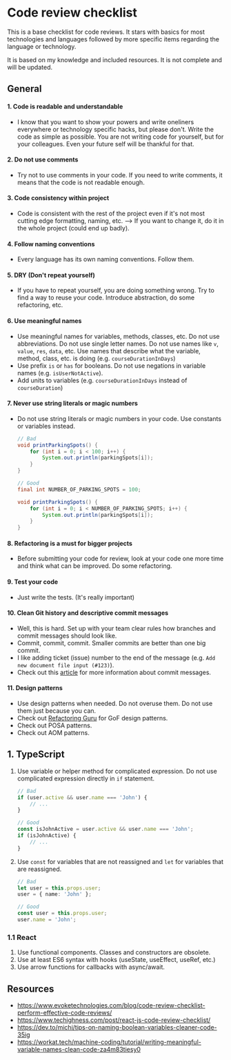 # Code review checklist

This is a base checklist for code reviews. It stars with basics for most technologies and languages followed by more specific items regarding the language or technology.

It is based on my knowledge and included resources. It is not complete and will be updated.


## General

#### 1. Code is readable and understandable

- I know that you want to show your powers and write oneliners everywhere or technology specific hacks, but please don't. Write the code as simple as possible. You are not writing code for yourself, but for your colleagues. Even your future self will be thankful for that.

#### 2. Do not use comments

- Try not to use comments in your code. If you need to write comments, it means that the code is not readable enough.

#### 3. Code consistency within project
    
- Code is consistent with the rest of the project even if it's not most cutting edge formatting, naming, etc. --> If you want to change it, do it in the whole project (could end up badly).

#### 4. Follow naming conventions

- Every language has its own naming conventions. Follow them. 

#### 5. DRY (Don't repeat yourself)

- If you have to repeat yourself, you are doing something wrong. Try to find a way to reuse your code. Introduce abstraction, do some refactoring, etc.

#### 6. Use meaningful names

- Use meaningful names for variables, methods, classes, etc. Do not use abbreviations. Do not use single letter names. Do not use names like `v`, `value`, `res`, `data`, etc. Use names that describe what the variable, method, class, etc. is doing (e.g. `courseDurationInDays`)
- Use prefix `is` or `has` for booleans. Do not use negations in variable names (e.g. `isUserNotActive`).
- Add units to variables (e.g. `courseDurationInDays` instead of `courseDuration`)

#### 7. Never use string literals or magic numbers

- Do not use string literals or magic numbers in your code. Use constants or variables instead.

    ```java
    // Bad
    void printParkingSpots() {
        for (int i = 0; i < 100; i++) {
            System.out.println(parkingSpots[i]);
        }
    }

    // Good
    final int NUMBER_OF_PARKING_SPOTS = 100;

    void printParkingSpots() {
        for (int i = 0; i < NUMBER_OF_PARKING_SPOTS; i++) {
            System.out.println(parkingSpots[i]);
        }
    }
    ```

#### 8. Refactoring is a must for bigger projects

- Before submitting your code for review, look at your code one more time and think what can be improved. Do some refactoring.

#### 9. Test your code

- Just write the tests. (It's really important)

#### 10. Clean Git history and descriptive commit messages

- Well, this is hard. Set up with your team clear rules how branches and commit messages should look like.
- Commit, commit, commit. Smaller commits are better than one big commit.
- I like adding ticket (issue) number to the end of the message (e.g. `Add new document file input (#123)`).
- Check out this [article](https://www.freecodecamp.org/news/how-to-write-better-git-commit-messages/) for more information about commit messages.

#### 11. Design patterns

- Use design patterns when needed. Do not overuse them. Do not use them just because you can.
- Check out [Refactoring Guru](https://refactoring.guru/design-patterns) for GoF design patterns.
- Check out POSA patterns.
- Check out AOM patterns.

## 1. TypeScript

1. Use variable or helper method for complicated expression. Do not use complicated expression directly in `if` statement.

    ```typescript
    // Bad
    if (user.active && user.name === 'John') {
        // ...
    }

    // Good
    const isJohnActive = user.active && user.name === 'John';
    if (isJohnActive) {
        // ...
    }
    ```

2. Use `const` for variables that are not reassigned and `let` for variables that are reassigned.
    
    ```typescript
    // Bad
    let user = this.props.user;
    user = { name: 'John' };

    // Good
    const user = this.props.user;
    user.name = 'John';
    ```




### 1.1 React 
1. Use functional components. Classes and constructors are obsolete.
2. Use at least ES6 syntax with hooks (useState, useEffect, useRef, etc.)
3. Use arrow functions for callbacks with async/await.



## Resources
- https://www.evoketechnologies.com/blog/code-review-checklist-perform-effective-code-reviews/
- https://www.techighness.com/post/react-js-code-review-checklist/
- https://dev.to/michi/tips-on-naming-boolean-variables-cleaner-code-35ig
- https://workat.tech/machine-coding/tutorial/writing-meaningful-variable-names-clean-code-za4m83tiesy0